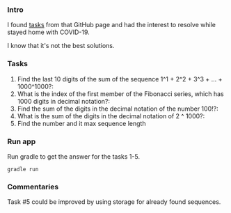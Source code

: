 
### Intro
I found [tasks] from that GitHub page and had the interest to resolve while stayed home with COVID-19.

I know that it's not the best solutions.

### Tasks
1. Find the last 10 digits of the sum of the sequence 1^1 + 2^2 + 3^3 + ... + 1000^1000?: 
2. What is the index of the first member of the Fibonacci series, which has 1000 digits in decimal notation?: 
3. Find the sum of the digits in the decimal notation of the number 100!?:
4. What is the sum of the digits in the decimal notation of 2 ^ 1000?:
5. Find the number and it max sequence length 

### Run app
Run gradle to get the answer for the tasks 1-5.
```
gradle run
```

### Commentaries

Task #5 could be improved by using storage for already found sequences.

[tasks]: https://github.com/unix-junkie/teamcity-autotools-plugin/issues/1
 